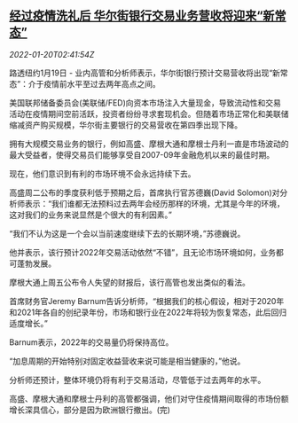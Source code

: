 <!--1642647662000-->
[经过疫情洗礼后 华尔街银行交易业务营收将迎来“新常态”](https://cn.reuters.com/article/wall-street-bank-trading-revenue-0120-idCNKBS2JU07A)
------

<div><i>2022-01-20T02:41:54Z</i></div><p>路透纽约1月19日 - 业内高管和分析师表示，华尔街银行预计交易营收将出现“新常态”：介于疫情前水平至过去两年高点之间。</p><p>美国联邦储备委员会(美联储/FED)向资本市场注入大量现金，导致流动性和交易活动在疫情期间空前活跃，投资者纷纷寻求套现机会。但随着市场正常化和美联储缩减资产购买规模，华尔街主要银行的交易营收在第四季出现下降。</p><p>拥有大规模交易业务的银行，例如高盛、摩根大通和摩根士丹利一直是市场波动的最大受益者，使得交易员们能够享受自2007-09年金融危机以来的最佳时期。</p><p>现在，他们意识到有利的市场环境不会永远持续下去。</p><p>高盛周二公布的季度获利低于预期之后，首席执行官苏德巍(David Solomon)对分析师表示：“我们谁都无法预料过去两年会经历那样的环境，尤其是今年的环境，这对我们的业务来说显然是个很大的有利因素。”</p><p>“我们不认为这是一个会以当前速度继续下去的长期环境，”苏德巍说。</p><p>他并表示，该行预计2022年交易活动依然“不错”，且无论市场环境如何，业务都可蓬勃发展。</p><p>摩根大通上周五公布令人失望的财报后，该行高管也发出类似的看法。</p><p>首席财务官Jeremy Barnum告诉分析师，“根据我们的核心假设，相对于2020年和2021年各自的创纪录年份，市场和银行业在2022年将较为恢复常态，此后回归适度增长。”</p><p>Barnum表示，2022年的交易量仍将保持高位。</p><p>“加息周期的开始特别对固定收益营收来说可能是相当健康的，”他说。</p><p>分析师还预计，整体环境仍将有利于交易活动，尽管低于过去两年的水平。</p><p>高盛、摩根大通和摩根士丹利的高管都强调，他们对守住疫情期间取得的市场份额增长深具信心，部分是因为欧洲银行撤出。(完)</p>
